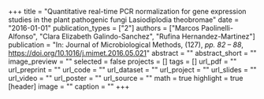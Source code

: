 +++
title = "Quantitative real-time PCR normalization for gene expression studies in the plant pathogenic fungi Lasiodiplodia theobromae"
date = "2016-01-01"
publication_types = ["2"]
authors = ["Marcos Paolinelli-Alfonso", "Clara Elizabeth Galindo-Sanchez", "Rufina Hernandez-Martinez"]
publication = "In: Journal of Microbiological Methods, (127), _pp. 82 – 88_, https://doi.org/10.1016/j.mimet.2016.05.021"
abstract = ""
abstract_short = ""
image_preview = ""
selected = false
projects = []
tags = []
url_pdf = ""
url_preprint = ""
url_code = ""
url_dataset = ""
url_project = ""
url_slides = ""
url_video = ""
url_poster = ""
url_source = ""
math = true
highlight = true
[header]
image = ""
caption = ""
+++
